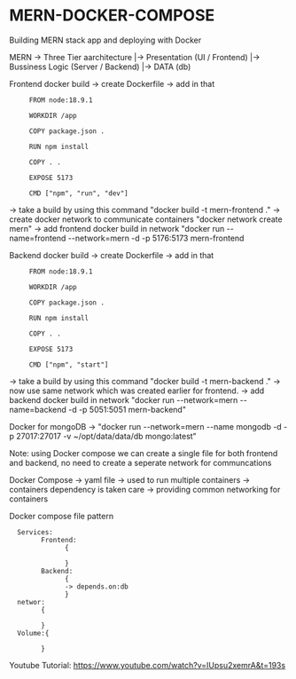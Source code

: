 # MERN-DOCKER-COMPOSE
Building MERN stack app and deploying with Docker

MERN
 -> Three Tier aarchitecture
    |-> Presentation (UI / Frontend)
    |-> Bussiness Logic (Server / Backend)
    |-> DATA (db)

Frontend docker build
   -> create Dockerfile
   -> add in that

         FROM node:18.9.1 

         WORKDIR /app

         COPY package.json .

         RUN npm install

         COPY . .

         EXPOSE 5173

         CMD ["npm", "run", "dev"]
   -> take a build by using this command "docker build -t mern-frontend ."
   -> create docker network to communicate containers "docker network create mern"
   -> add frontend docker build in network "docker run --name=frontend --network=mern -d -p 5176:5173 mern-frontend

   Backend docker build
   -> create Dockerfile
   -> add in that

         FROM node:18.9.1 

         WORKDIR /app

         COPY package.json .

         RUN npm install

         COPY . .

         EXPOSE 5173

         CMD ["npm", "start"]
   -> take a build by using this command "docker build -t mern-backend ."
   -> now use same network which was created earlier for frontend.
   -> add backend docker build in network "docker run --network=mern --name=backend -d -p 5051:5051 mern-backend"

Docker for mongoDB
 -> "docker run --network=mern --name mongodb -d -p 27017:27017 -v ~/opt/data/data/db mongo:latest"


Note: using Docker compose we can create a single file for both frontend and backend, no need to create a seperate network for communcations

Docker Compose
   -> yaml file
   -> used to run multiple containers
   -> containers dependency is taken care
   -> providing common networking for containers   

Docker compose file pattern

      Services:
            Frontend:
                  {

                  }
            Backend:
                  {
                  -> depends.on:db
                  }             
      networ:
            {
                  
            }
      Volume:{

            }

Youtube Tutorial: https://www.youtube.com/watch?v=IUpsu2xemrA&t=193s